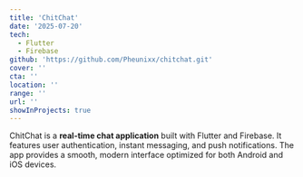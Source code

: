 ```yaml
---
title: 'ChitChat'
date: '2025-07-20'
tech:
  - Flutter
  - Firebase
github: 'https://github.com/Pheunixx/chitchat.git'
cover: ''
cta: ''
location: ''
range: ''
url: ''
showInProjects: true
---
```


ChitChat is a **real-time chat application** built with Flutter and Firebase. It features user authentication, instant messaging, and push notifications. The app provides a smooth, modern interface optimized for both Android and iOS devices.
